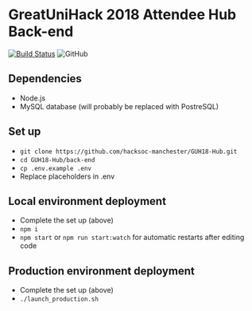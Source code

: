 # GreatUniHack 2018 Attendee Hub Back-end

[![Build Status](https://travis-ci.org/hacksoc-manchester/GUH18-Hub.svg?branch=master)](https://travis-ci.org/hacksoc-manchester/GUH18-Hub)
![GitHub](https://img.shields.io/github/license/hacksoc-manchester/GUH18-Hub.svg)

## Dependencies

 - Node.js
 - MySQL database (will probably be replaced with PostreSQL)

## Set up
 - `git clone https://github.com/hacksoc-manchester/GUH18-Hub.git`
 - `cd GUH18-Hub/back-end`
 - `cp .env.example .env`
 - Replace placeholders in .env

## Local environment deployment
 - Complete the set up (above)
 - `npm i`
 - `npm start` or `npm run start:watch` for automatic restarts after editing code
 
## Production environment deployment
 - Complete the set up (above)
 - `./launch_production.sh`
